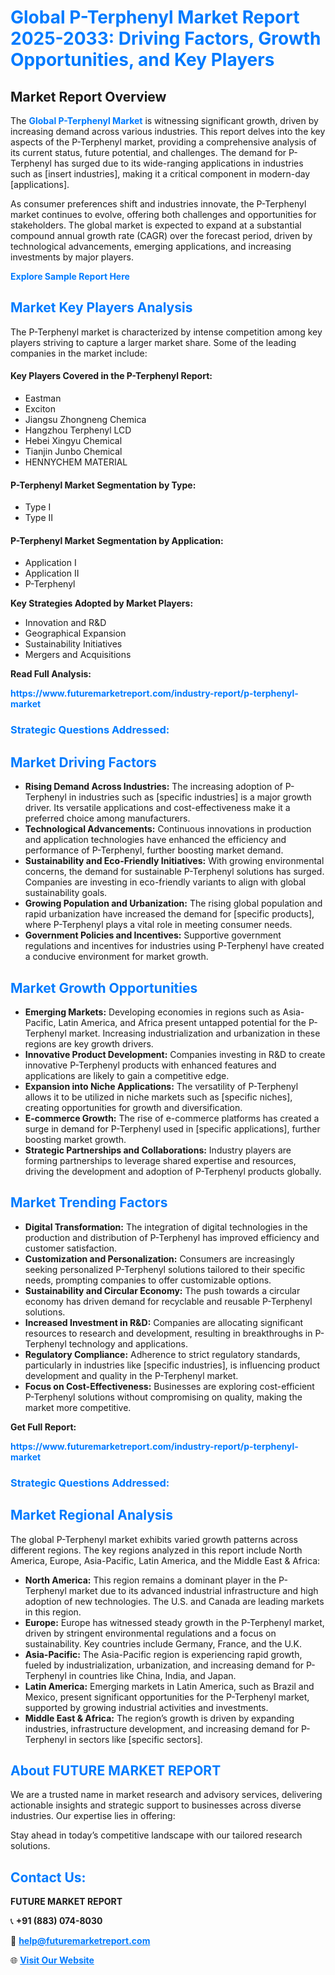 <h1 style="color: #007BFF;">Global P-Terphenyl Market Report 2025-2033: Driving Factors, Growth Opportunities, and Key Players</h1>

<section id="overview">
<h2>Market Report Overview</h2>
<p>The <a href="https://www.futuremarketreport.com/industry-report/p-terphenyl-market" style="color: #007BFF; text-decoration: none;"><strong>Global P-Terphenyl Market</strong></a> is witnessing significant growth, driven by increasing demand across various industries. This report delves into the key aspects of the P-Terphenyl market, providing a comprehensive analysis of its current status, future potential, and challenges. The demand for P-Terphenyl has surged due to its wide-ranging applications in industries such as [insert industries], making it a critical component in modern-day [applications].</p>
<p>As consumer preferences shift and industries innovate, the P-Terphenyl market continues to evolve, offering both challenges and opportunities for stakeholders. The global market is expected to expand at a substantial compound annual growth rate (CAGR) over the forecast period, driven by technological advancements, emerging applications, and increasing investments by major players.</p>
</section>

<section id="overview">
<p><a href="https://www.futuremarketreport.com/request-sample/reportId=113415" style="color: #007BFF; text-decoration: none;"><strong>Explore Sample Report Here</strong></a></p>
</section>

<section id="key-players">
<h2 style="color: #007BFF;">Market Key Players Analysis</h2>
<p>The P-Terphenyl market is characterized by intense competition among key players striving to capture a larger market share. Some of the leading companies in the market include:</p>
<h4>Key Players Covered in the P-Terphenyl Report:</h4>
<ul><li>Eastman</li><li>Exciton</li><li>Jiangsu Zhongneng Chemica</li><li>Hangzhou Terphenyl LCD</li><li>Hebei Xingyu Chemical</li><li>Tianjin Junbo Chemical</li><li>HENNYCHEM MATERIAL</li></ul>
<h4>P-Terphenyl Market Segmentation by Type:</h4>
<ul><li>Type I</li><li>Type II</li></ul>

<h4>P-Terphenyl Market Segmentation by Application:</h4>
<ul><li>Application I</li><li>Application II</li><li>P-Terphenyl</li></ul>
<p><strong>Key Strategies Adopted by Market Players:</strong></p>
<ul>
<li>Innovation and R&D</li>
<li>Geographical Expansion</li>
<li>Sustainability Initiatives</li>
<li>Mergers and Acquisitions</li>
</ul>
</section>

<section>
<p><strong>Read Full Analysis: </strong></p><a href="https://www.futuremarketreport.com/industry-report/p-terphenyl-market" style="color: #007BFF; text-decoration: none;"><strong>https://www.futuremarketreport.com/industry-report/p-terphenyl-market</strong></a>
<h3 style="color: #007BFF;">Strategic Questions Addressed:</h3>
</section>

<section id="driving-factors">
<h2 style="color: #007BFF;">Market Driving Factors</h2>
<ul>
<li><strong>Rising Demand Across Industries:</strong> The increasing adoption of P-Terphenyl in industries such as [specific industries] is a major growth driver. Its versatile applications and cost-effectiveness make it a preferred choice among manufacturers.</li>
<li><strong>Technological Advancements:</strong> Continuous innovations in production and application technologies have enhanced the efficiency and performance of P-Terphenyl, further boosting market demand.</li>
<li><strong>Sustainability and Eco-Friendly Initiatives:</strong> With growing environmental concerns, the demand for sustainable P-Terphenyl solutions has surged. Companies are investing in eco-friendly variants to align with global sustainability goals.</li>
<li><strong>Growing Population and Urbanization:</strong> The rising global population and rapid urbanization have increased the demand for [specific products], where P-Terphenyl plays a vital role in meeting consumer needs.</li>
<li><strong>Government Policies and Incentives:</strong> Supportive government regulations and incentives for industries using P-Terphenyl have created a conducive environment for market growth.</li>
</ul>
</section>

<section id="growth-opportunities">
<h2 style="color: #007BFF;">Market Growth Opportunities</h2>
<ul>
<li><strong>Emerging Markets:</strong> Developing economies in regions such as Asia-Pacific, Latin America, and Africa present untapped potential for the P-Terphenyl market. Increasing industrialization and urbanization in these regions are key growth drivers.</li>
<li><strong>Innovative Product Development:</strong> Companies investing in R&D to create innovative P-Terphenyl products with enhanced features and applications are likely to gain a competitive edge.</li>
<li><strong>Expansion into Niche Applications:</strong> The versatility of P-Terphenyl allows it to be utilized in niche markets such as [specific niches], creating opportunities for growth and diversification.</li>
<li><strong>E-commerce Growth:</strong> The rise of e-commerce platforms has created a surge in demand for P-Terphenyl used in [specific applications], further boosting market growth.</li>
<li><strong>Strategic Partnerships and Collaborations:</strong> Industry players are forming partnerships to leverage shared expertise and resources, driving the development and adoption of P-Terphenyl products globally.</li>
</ul>
</section>

<section id="trending-factors">
<h2 style="color: #007BFF;">Market Trending Factors</h2>
<ul>
<li><strong>Digital Transformation:</strong> The integration of digital technologies in the production and distribution of P-Terphenyl has improved efficiency and customer satisfaction.</li>
<li><strong>Customization and Personalization:</strong> Consumers are increasingly seeking personalized P-Terphenyl solutions tailored to their specific needs, prompting companies to offer customizable options.</li>
<li><strong>Sustainability and Circular Economy:</strong> The push towards a circular economy has driven demand for recyclable and reusable P-Terphenyl solutions.</li>
<li><strong>Increased Investment in R&D:</strong> Companies are allocating significant resources to research and development, resulting in breakthroughs in P-Terphenyl technology and applications.</li>
<li><strong>Regulatory Compliance:</strong> Adherence to strict regulatory standards, particularly in industries like [specific industries], is influencing product development and quality in the P-Terphenyl market.</li>
<li><strong>Focus on Cost-Effectiveness:</strong> Businesses are exploring cost-efficient P-Terphenyl solutions without compromising on quality, making the market more competitive.</li>
</ul>
</section>

<section>
<p><strong>Get Full Report: </strong></p><a href="https://www.futuremarketreport.com/industry-report/p-terphenyl-market" style="color: #007BFF; text-decoration: none;"><strong>https://www.futuremarketreport.com/industry-report/p-terphenyl-market</strong></a>
<h3 style="color: #007BFF;">Strategic Questions Addressed:</h3>
</section>


<section id="regional-analysis">
<h2 style="color: #007BFF;">Market Regional Analysis</h2>
<p>The global P-Terphenyl market exhibits varied growth patterns across different regions. The key regions analyzed in this report include North America, Europe, Asia-Pacific, Latin America, and the Middle East & Africa:</p>
<ul>
<li><strong>North America:</strong> This region remains a dominant player in the P-Terphenyl market due to its advanced industrial infrastructure and high adoption of new technologies. The U.S. and Canada are leading markets in this region.</li>
<li><strong>Europe:</strong> Europe has witnessed steady growth in the P-Terphenyl market, driven by stringent environmental regulations and a focus on sustainability. Key countries include Germany, France, and the U.K.</li>
<li><strong>Asia-Pacific:</strong> The Asia-Pacific region is experiencing rapid growth, fueled by industrialization, urbanization, and increasing demand for P-Terphenyl in countries like China, India, and Japan.</li>
<li><strong>Latin America:</strong> Emerging markets in Latin America, such as Brazil and Mexico, present significant opportunities for the P-Terphenyl market, supported by growing industrial activities and investments.</li>
<li><strong>Middle East & Africa:</strong> The region’s growth is driven by expanding industries, infrastructure development, and increasing demand for P-Terphenyl in sectors like [specific sectors].</li>
</ul>
</section>

<footer>
<h2 style="color: #007BFF;">About FUTURE MARKET REPORT</h2>
<p>We are a trusted name in market research and advisory services, delivering actionable insights and strategic support to businesses across diverse industries. Our expertise lies in offering:</p>

<p>Stay ahead in today’s competitive landscape with our tailored research solutions.</p>

<h2 style="color: #007BFF;">Contact Us:</h2>
<p><strong>FUTURE MARKET REPORT</strong></p>
<p>📞 <strong>+91 (883) 074-8030</strong></p>
<p>📧 <strong><a href="mailto:help@futuremarketreport.com" style="color: #007BFF;">help@futuremarketreport.com</a></strong></p>
<p>🌐 <strong><a href="https://www.futuremarketreport.com/" style="color: #007BFF;">Visit Our Website</a></strong></p>
</footer>